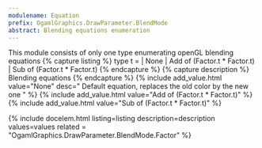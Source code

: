 ```yaml
---
modulename: Equation 
prefix: OgamlGraphics.DrawParameter.BlendMode
abstract: Blending equations enumeration
---
```



This module consists of only one type enumerating openGL blending equations
{% capture listing %}
type t = 
| None
| Add of (Factor.t * Factor.t)
| Sub of (Factor.t * Factor.t)
{% endcapture %}
{% capture description %}
Blending equations
{% endcapture %}
{% include add_value.html value="None" desc=" Default equation, replaces the old color by the new one " %}
{% include add_value.html value="Add of (Factor.t * Factor.t)" %}
{% include add_value.html value="Sub of (Factor.t * Factor.t)" %}

{% include docelem.html listing=listing description=description values=values related = "OgamlGraphics.DrawParameter.BlendMode.Factor" %}

